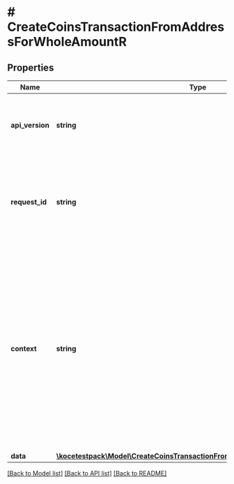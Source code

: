 # # CreateCoinsTransactionFromAddressForWholeAmountR

## Properties

Name | Type | Description | Notes
------------ | ------------- | ------------- | -------------
**api_version** | **string** | Specifies the version of the API that incorporates this endpoint. |
**request_id** | **string** | Defines the ID of the request. The &#x60;requestId&#x60; is generated by Crypto APIs and it&#39;s unique for every request. |
**context** | **string** | In batch situations the user can use the context to correlate responses with requests. This property is present regardless of whether the response was successful or returned as an error. &#x60;context&#x60; is specified by the user. | [optional]
**data** | [**\kocetestpack\Model\CreateCoinsTransactionFromAddressForWholeAmountRData**](CreateCoinsTransactionFromAddressForWholeAmountRData.md) |  |

[[Back to Model list]](../../README.md#models) [[Back to API list]](../../README.md#endpoints) [[Back to README]](../../README.md)
